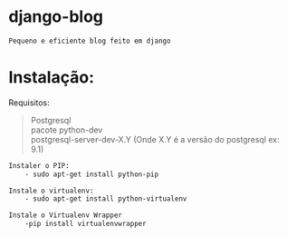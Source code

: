 django-blog
===========

```bash
Pequeno e eficiente blog feito em django
```

Instalação:
===========
Requisitos:

>Postgresql  
>pacote python-dev  
>postgresql-server-dev-X.Y (Onde X.Y é a versão do postgresql ex: 9.1)  


```bash
Instaler o PIP:
	- sudo apt-get install python-pip

Instale o virtualenv:
	- sudo apt-get install python-virtualenv

Instale o Virtualenv Wrapper
	-pip install virtualenvwrapper

```